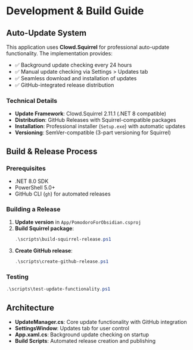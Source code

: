 # Development & Build Guide

## Auto-Update System

This application uses **Clowd.Squirrel** for professional auto-update functionality. The implementation provides:

- ✅ Background update checking every 24 hours
- ✅ Manual update checking via Settings > Updates tab  
- ✅ Seamless download and installation of updates
- ✅ GitHub-integrated release distribution

### Technical Details

- **Update Framework**: Clowd.Squirrel 2.11.1 (.NET 8 compatible)
- **Distribution**: GitHub Releases with Squirrel-compatible packages
- **Installation**: Professional installer (`Setup.exe`) with automatic updates
- **Versioning**: SemVer-compatible (3-part versioning for Squirrel)

## Build & Release Process

### Prerequisites
- .NET 8.0 SDK
- PowerShell 5.0+ 
- GitHub CLI (`gh`) for automated releases

### Building a Release

1. **Update version** in `App/PomodoroForObsidian.csproj`
2. **Build Squirrel package**:
   ```powershell
   .\scripts\build-squirrel-release.ps1
   ```
3. **Create GitHub release**:
   ```powershell
   .\scripts\create-github-release.ps1
   ```

### Testing
```powershell
.\scripts\test-update-functionality.ps1
```

## Architecture

- **UpdateManager.cs**: Core update functionality with GitHub integration
- **SettingsWindow**: Updates tab for user control
- **App.xaml.cs**: Background update checking on startup
- **Build Scripts**: Automated release creation and publishing
